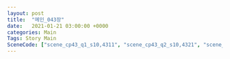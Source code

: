```yaml
---
layout: post
title:  "메인_043장"
date:   2021-01-21 03:00:00 +0000
categories: Main
Tags: Story Main
SceneCode: ["scene_cp43_q1_s10,4311", "scene_cp43_q2_s10,4321", "scene_cp43_q2_s20,4322", "scene_cp43_q3_s10,4331", "scene_cp43_q3_s20,4332", "scene_cp43_q4_s10,4341"]
---
```

